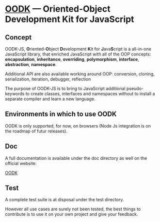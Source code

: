 [OODK](http://www.oodkjs.org/) — Oriented-Object Development Kit for JavaScript
==================================================

Concept
--------------------------------------

<p>OODK-JS, <b>O</b>riented-<b>O</b>bject <b>D</b>evelopment <b>K</b>it for <b>J</b>ava<b>S</b>cript is a all-in-one JavaScript library, that enriched JavaScript with all of the OOP concepts: <b>encapsulation</b>, <b>inheritance</b>, <b>overriding</b>, <b>polymorphism</b>, <b>interface</b>, <b>abstraction</b>, <b>namespace</b>.</p>

<p>Additional API are also available working around OOP: conversion, cloning, serialization, iteration, debugger, reflection</p>

<p>The purpose of OODK-JS is to bring to JavaScript additional pseudo-keywords to create classes, interfaces and namespaces without to install a separate compiler and learn a new language.</p>


Environments in which to use OODK
--------------------------------------

OODK is only supported, for now, on browsers (Node Js integration is on the roadmap of futur releases). 


Doc
--------------------------------------

A full documentation is available under the doc directory as well on the official website:

[OODK](http://www.oodkjs.org/)


Test
--------------------------------------

A complete test suite is at disposal under the test directory.

However all use cases are surely not been tested, the best things to contribute is to use it on your own project and give your feedback.

